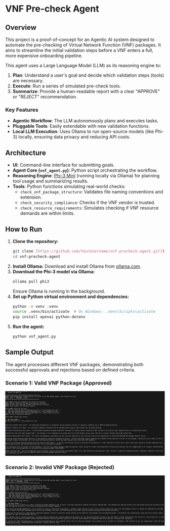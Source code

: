 # VNF Pre-check Agent

## Overview

This project is a proof-of-concept for an Agentic AI system designed to automate the pre-checking of Virtual Network Function (VNF) packages. It aims to streamline the initial validation steps before a VNF enters a full, more expensive onboarding pipeline.

This agent uses a Large Language Model (LLM) as its reasoning engine to:
1.  **Plan**: Understand a user's goal and decide which validation steps (tools) are necessary.
2.  **Execute**: Run a series of simulated pre-check tools.
3.  **Summarize**: Provide a human-readable report with a clear "APPROVE" or "REJECT" recommendation.

### Key Features
- **Agentic Workflow**: The LLM autonomously plans and executes tasks.
- **Pluggable Tools**: Easily extendable with new validation functions.
- **Local LLM Execution**: Uses Ollama to run open-source models (like Phi-3) locally, ensuring data privacy and reducing API costs.

## Architecture

-   **UI**: Command-line interface for submitting goals.
-   **Agent Core (`vnf_agent.py`)**: Python script orchestrating the workflow.
-   **Reasoning Engine**: [Phi-3 Mini](https://ollama.com/library/phi3) (running locally via Ollama) for planning tool usage and summarizing results.
-   **Tools**: Python functions simulating real-world checks:
    -   `check_vnf_package_structure`: Validates file naming conventions and extension.
    -   `check_security_compliance`: Checks if the VNF vendor is trusted.
    -   `check_resource_requirements`: Simulates checking if VNF resource demands are within limits.

## How to Run

1.  **Clone the repository:**
    ```bash
    git clone [https://github.com/YourUsername/vnf-precheck-agent.git](https://github.com/YourUsername/vnf-precheck-agent.git)
    cd vnf-precheck-agent
    ```
2.  **Install Ollama:**
    Download and install Ollama from [ollama.com](https://ollama.com).
3.  **Download the Phi-3 model via Ollama:**
    ```bash
    ollama pull phi3
    ```
    Ensure Ollama is running in the background.
4.  **Set up Python virtual environment and dependencies:**
    ```bash
    python -m venv .venv
    source .venv/bin/activate  # On Windows: .venv\Scripts\activate
    pip install openai python-dotenv
    ```
5.  **Run the agent:**
    ```bash
    python vnf_agent.py
    ```

## Sample Output

The agent processes different VNF packages, demonstrating both successful approvals and rejections based on defined criteria.

### Scenario 1: Valid VNF Package (Approved)
![Approved Scenario Screenshot](images/approved_scenario.png)

### Scenario 2: Invalid VNF Package (Rejected)
![Rejected Scenario Screenshot](images/rejected_scenario.png)
